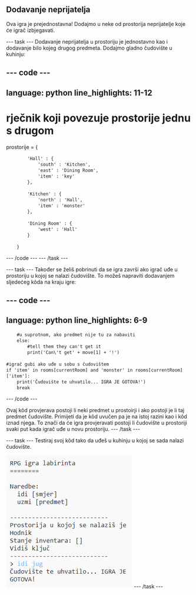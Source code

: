 ## Dodavanje neprijatelja

Ova igra je prejednostavna! Dodajmo u neke od prostorija neprijatelje koje će igrač izbjegavati.

--- task --- Dodavanje neprijatelja u prostoriju je jednostavno kao i dodavanje bilo kojeg drugog predmeta. Dodajmo gladno čudovište u kuhinju:

--- code ---
---
language: python
line_highlights: 11-12
---

# rječnik koji povezuje prostorije jednu s drugom
prostorije = {

            'Hall' : {
                'south' : 'Kitchen',
                'east' : 'Dining Room',
                'item' : 'key'
            },
    
            'Kitchen' : {
                'north' : 'Hall',
                'item' : 'monster'
            },
    
            'Dining Room' : {
                'west' : 'Hall'
            }
    
        }
    

--- /code --- --- /task ---

--- task --- Također se želiš pobrinuti da se igra završi ako igrač uđe u prostoriju u kojoj se nalazi čudovište. To možeš napraviti dodavanjem sljedećeg kôda na kraju igre:

--- code ---
---
language: python
line_highlights: 6-9
---

        #u suprotnom, ako predmet nije tu za nabaviti
        else:
            #tell them they can't get it
            print('Can\'t get' + move[1] + '!')
    
    #igrač gubi ako uđe u sobu s čudovištem
    if 'item' in rooms[currentRoom] and 'monster' in rooms[currentRoom]['item']:
        print('Čudovište te uhvatilo... IGRA JE GOTOVA!')
        break
    

--- /code ---

Ovaj kôd provjerava postoji li neki predmet u prostoirji i ako postoji je li taj predmet čudovište. Primijeti da je kôd uvučen pa je na istoj razini kao i kôd iznad njega. To znači da će igra provjeravati postoji li čudovište u prostoriji svaki put kada igrač uđe u novu prostoriju. --- /task ---

--- task --- Testiraj svoj kôd tako da uđeš u kuhinju u kojoj se sada nalazi čudovište.

![screenshot](images/rpg-monster-test.png) --- /task ---